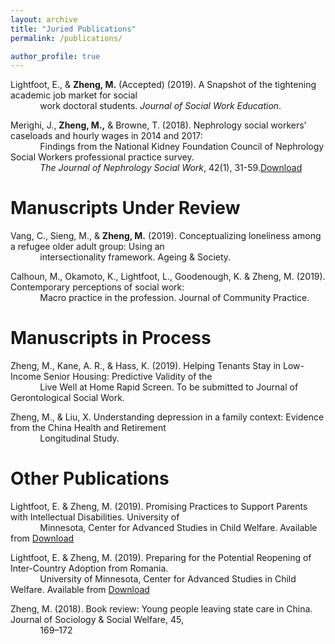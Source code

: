 ```yaml
---
layout: archive
title: "Juried Publications"
permalink: /publications/

author_profile: true
---
```


Lightfoot, E., & **Zheng, M.** (Accepted) (2019). A Snapshot of the tightening academic job market for social <br> &nbsp;&nbsp;&nbsp;&nbsp;&nbsp;&nbsp;&nbsp;&nbsp;&nbsp;&nbsp;&nbsp;&nbsp;work doctoral students. *Journal of Social Work Education*.
  

Merighi, J., **Zheng, M.,** & Browne, T. (2018). Nephrology social workers’ caseloads and hourly wages in 2014 and 2017: <br> &nbsp;&nbsp;&nbsp;&nbsp;&nbsp;&nbsp;&nbsp;&nbsp;&nbsp;&nbsp;&nbsp;&nbsp;Findings from the National Kidney Foundation Council of Nephrology Social Workers professional practice survey. <br> &nbsp;&nbsp;&nbsp;&nbsp;&nbsp;&nbsp;&nbsp;&nbsp;&nbsp;&nbsp;&nbsp;&nbsp;*The Journal of Nephrology Social Work*, 42(1), 31-59.[Download](https://www.kidney.org/sites/default/files/v42a_a3.pdf)


# Manuscripts Under Review

Vang, C., Sieng, M., & **Zheng, M.** (2019). Conceptualizing loneliness among a refugee older adult group: Using an<br> &nbsp;&nbsp;&nbsp;&nbsp;&nbsp;&nbsp;&nbsp;&nbsp;&nbsp;&nbsp;&nbsp;&nbsp;intersectionality framework. Ageing & Society. 

Calhoun, M., Okamoto, K., Lightfoot, L., Goodenough, K. & Zheng, M. (2019). Contemporary perceptions of social work: <br> &nbsp;&nbsp;&nbsp;&nbsp;&nbsp;&nbsp;&nbsp;&nbsp;&nbsp;&nbsp;&nbsp;&nbsp;Macro practice in the profession. Journal of Community Practice.


# Manuscripts in Process

Zheng, M., Kane, A. R., & Hass, K. (2019). Helping Tenants Stay in Low-Income Senior Housing: Predictive Validity of the <br> &nbsp;&nbsp;&nbsp;&nbsp;&nbsp;&nbsp;&nbsp;&nbsp;&nbsp;&nbsp;&nbsp;&nbsp;Live Well at Home Rapid Screen. To be submitted to Journal of Gerontological Social Work. 

Zheng, M., & Liu, X. Understanding depression in a family context: Evidence from the China Health and Retirement <br> &nbsp;&nbsp;&nbsp;&nbsp;&nbsp;&nbsp;&nbsp;&nbsp;&nbsp;&nbsp;&nbsp;&nbsp;Longitudinal Study.

# Other Publications

Lightfoot, E. & Zheng, M. (2019). Promising Practices to Support Parents with Intellectual Disabilities. University of <br> &nbsp;&nbsp;&nbsp;&nbsp;&nbsp;&nbsp;&nbsp;&nbsp;&nbsp;&nbsp;&nbsp;&nbsp;Minnesota, Center for Advanced Studies in Child Welfare. Available from [Download](https://cascw.umn.edu/wp-content/uploads/2019/11PracticeNotes_33.508.pdf)

Lightfoot, E. & Zheng, M. (2019). Preparing for the Potential Reopening of Inter-Country Adoption from Romania. <br> &nbsp;&nbsp;&nbsp;&nbsp;&nbsp;&nbsp;&nbsp;&nbsp;&nbsp;&nbsp;&nbsp;&nbsp;University of Minnesota, Center for Advanced Studies in Child Welfare. Available from [Download](https://cascw.umn.edu/wp-content/uploads/2019/11/PN34_WEB508.pdf)

Zheng, M. (2018). Book review: Young people leaving state care in China. Journal of Sociology & Social Welfare, 45, <br> &nbsp;&nbsp;&nbsp;&nbsp;&nbsp;&nbsp;&nbsp;&nbsp;&nbsp;&nbsp;&nbsp;&nbsp;169–172


